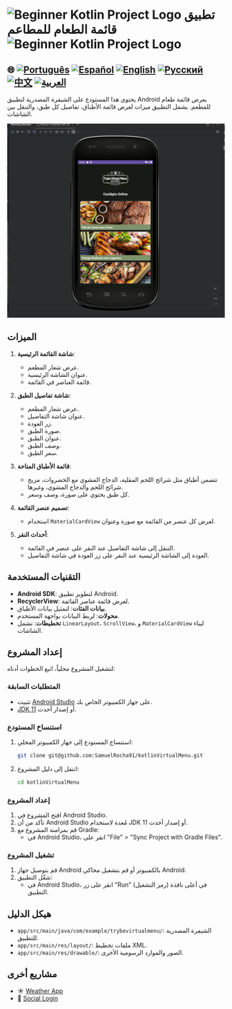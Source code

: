 # <img src="https://italiancoders.it/wp-content/uploads/2018/01/kotlin_250x250.png" alt="Beginner Kotlin Project Logo" width="52" height="30" /> تطبيق قائمة الطعام للمطاعم <img src="https://italiancoders.it/wp-content/uploads/2018/01/kotlin_250x250.png" alt="Beginner Kotlin Project Logo" width="52" height="30" />

## 🌐 [![Português](https://img.shields.io/badge/Português-green)](https://github.com/SamuelRocha91/kotlinVirtualMenu/blob/main/README.md) [![Español](https://img.shields.io/badge/Español-yellow)](https://github.com/SamuelRocha91/kotlinVirtualMenu/blob/main/README_es.md) [![English](https://img.shields.io/badge/English-blue)](https://github.com/SamuelRocha91/kotlinVirtualMenu/blob/main/README_en.md) [![Русский](https://img.shields.io/badge/Русский-lightgrey)](https://github.com/SamuelRocha91/kotlinVirtualMenu/blob/main/README_ru.md) [![中文](https://img.shields.io/badge/中文-red)](https://github.com/SamuelRocha91/kotlinVirtualMenu) [![العربية](https://img.shields.io/badge/العربية-orange)](https://github.com/SamuelRocha91/kotlinVirtualMenu/blob/main/README_ar.md)

يحتوي هذا المستودع على الشيفرة المصدرية لتطبيق Android يعرض قائمة طعام للمطعم. يشمل التطبيق ميزات لعرض قائمة الأطباق، تفاصيل كل طبق، والتنقل بين الشاشات.

![معاينة التطبيق](./assets/menuVirtual.gif)

## الميزات

1. **شاشة القائمة الرئيسية**:
   - عرض شعار المطعم.
   - عنوان الشاشة الرئيسية.
   - قائمة العناصر في القائمة.

2. **شاشة تفاصيل الطبق**:
   - عرض شعار المطعم.
   - عنوان شاشة التفاصيل.
   - زر العودة.
   - صورة الطبق.
   - عنوان الطبق.
   - وصف الطبق.
   - سعر الطبق.

3. **قائمة الأطباق المتاحة**:
   - تتضمن أطباق مثل شرائح اللحم المقلية، الدجاج المشوي مع الخضروات، مزيج شرائح اللحم والدجاج المشوي، وغيرها.
   - كل طبق يحتوي على صورة، وصف وسعر.

4. **تصميم عنصر القائمة**:
   - استخدام `MaterialCardView` لعرض كل عنصر من القائمة مع صورة وعنوان.

5. **أحداث النقر**:
   - التنقل إلى شاشة التفاصيل عند النقر على عنصر في القائمة.
   - العودة إلى الشاشة الرئيسية عند النقر على زر العودة في شاشة التفاصيل.

## التقنيات المستخدمة

- **Android SDK**: لتطوير تطبيق Android.
- **RecyclerView**: لعرض قائمة عناصر القائمة.
- **بيانات الفئات**: لتمثيل بيانات الأطباق.
- **محولات**: لربط البيانات بواجهة المستخدم.
- **تخطيطات**: تشمل `LinearLayout`، `ScrollView`، و `MaterialCardView` لبناء الشاشات.

## إعداد المشروع

لتشغيل المشروع محلياً، اتبع الخطوات أدناه:

### المتطلبات السابقة

- تثبيت [Android Studio](https://developer.android.com/studio) على جهاز الكمبيوتر الخاص بك.
- [JDK 11](https://www.oracle.com/java/technologies/javase-jdk11-downloads.html) أو إصدار أحدث.

### استنساخ المستودع

1. استنساخ المستودع إلى جهاز الكمبيوتر المحلي:
   ```bash
   git clone git@github.com:SamuelRocha91/kotlinVirtualMenu.git
   ```

2. انتقل إلى دليل المشروع:
   ```bash
   cd kotlinVirtualMenu
   ```

### إعداد المشروع

1. افتح المشروع في Android Studio.
2. تأكد من أن Android Studio مُعدة لاستخدام JDK 11 أو إصدار أحدث.
3. قم بمزامنة المشروع مع Gradle:
   - في Android Studio، انقر على "File" > "Sync Project with Gradle Files".

### تشغيل المشروع

1. قم بتوصيل جهاز Android بالكمبيوتر أو قم بتشغيل محاكي Android.
2. شغّل التطبيق:
   - في Android Studio، انقر على زر "Run" (رمز التشغيل) في أعلى نافذة التطبيق.

## هيكل الدليل


- `app/src/main/java/com/example/trybevirtualmenu/`: الشيفرة المصدرية للتطبيق.
- `app/src/main/res/layout/`: ملفات تخطيط XML.
- `app/src/main/res/drawable/`: الصور والموارد الرسومية الأخرى.
 ## مشاريع أخرى 

-  ☀️ [Weather App](https://github.com/SamuelRocha91/kotlinWeatherApp/blob/main/README_ar.md)
- 👤 [Social Login](https://github.com/SamuelRocha91/kotlinLoginSocial/blob/main/README_ar.md)
